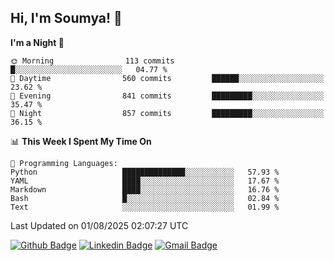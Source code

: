 ## Hi, I'm Soumya! 👋

<!--START_SECTION:waka-->
**I'm a Night 🦉** 

```text
🌞 Morning                113 commits         █░░░░░░░░░░░░░░░░░░░░░░░░   04.77 % 
🌆 Daytime                560 commits         ██████░░░░░░░░░░░░░░░░░░░   23.62 % 
🌃 Evening                841 commits         █████████░░░░░░░░░░░░░░░░   35.47 % 
🌙 Night                  857 commits         █████████░░░░░░░░░░░░░░░░   36.15 % 
```


📊 **This Week I Spent My Time On** 

```text
💬 Programming Languages: 
Python                   ██████████████░░░░░░░░░░░   57.93 % 
YAML                     ████░░░░░░░░░░░░░░░░░░░░░   17.67 % 
Markdown                 ████░░░░░░░░░░░░░░░░░░░░░   16.76 % 
Bash                     █░░░░░░░░░░░░░░░░░░░░░░░░   02.84 % 
Text                     ░░░░░░░░░░░░░░░░░░░░░░░░░   01.99 % 
```


 Last Updated on 01/08/2025 02:07:27 UTC
<!--END_SECTION:waka-->

[![Github Badge](https://img.shields.io/badge/-rubyruins-grey?style=for-the-badge&logo=github&logoColor=white&link=https://github.com/rubyruins/)](https://www.github.com/rubyruins/) 
[![Linkedin Badge](https://img.shields.io/badge/-Soumya%20Parekh-0072b1?style=for-the-badge&logo=Linkedin&logoColor=white&link=https://www.linkedin.com/in/Soumya-Parekh/)](https://www.linkedin.com/in/Soumya-Parekh/) 
[![Gmail Badge](https://img.shields.io/badge/-soumyaparekh.me@gmail.com-c14438?style=for-the-badge&logo=Gmail&logoColor=white&link=mailto:soumyaparekh.me@gmail.com)](mailto:soumyaparekh.me@gmail.com) 
